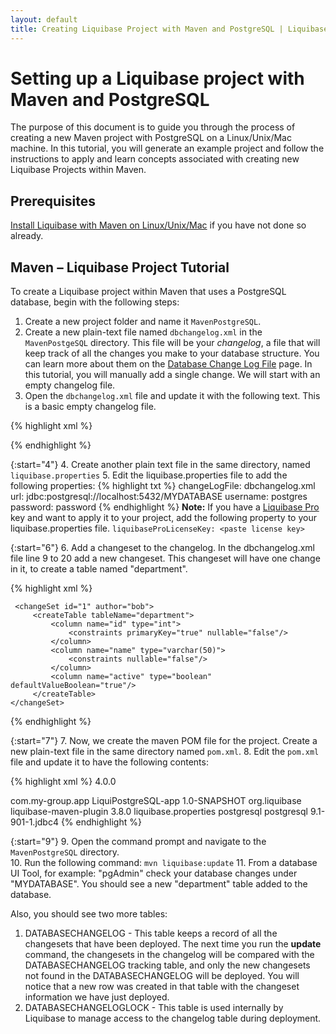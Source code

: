 ```yaml
---
layout: default
title: Creating Liquibase Project with Maven and PostgreSQL | Liquibase Docs
---
```


# Setting up a Liquibase project with Maven and PostgreSQL

The purpose of this document is to guide you through the process of creating a new Maven project with 
PostgreSQL on a Linux/Unix/Mac machine. In this tutorial, you will generate an example project and follow 
the instructions to apply and learn concepts associated with creating new Liquibase Projects within Maven.

## Prerequisites
[Install Liquibase with Maven on Linux/Unix/Mac](installation-linux-unix-mac-with-maven.html) if you have not done so already.

## Maven – Liquibase Project Tutorial
To create a Liquibase project within Maven that uses a PostgreSQL database, begin with the following steps:
1. Create a new project folder and name it `MavenPostgreSQL`. 
2. Create a new plain-text file named `dbchangelog.xml` in the `MavenPostgeSQL` directory. This file will be your *changelog*, a file that will keep track of
  all the changes you make to your database structure. You can learn more about them on the [Database Change Log File](databasechangelog.html) page. 
  In this tutorial, you will manually add a single change. We will start with an empty changelog file.
3. Open the `dbchangelog.xml` file and update it with the following text. This is a basic empty changelog file. 

 {% highlight xml %}
 <?xml version="1.0" encoding="UTF-8"?>
 <databaseChangeLog xmlns="http://www.liquibase.org/xml/ns/dbchangelog"
                    xmlns:pro="http://www.liquibase.org/xml/ns/pro"
                    xmlns:xsi="http://www.w3.org/2001/XMLSchema-instance"
                    xsi:schemaLocation="http://www.liquibase.org/xml/ns/dbchangelog http://www.liquibase.org/xml/ns/dbchangelog/dbchangelog-3.8.xsd">
 </databaseChangeLog>
 {% endhighlight %}

{:start="4"}
4. Create another plain text file in the same directory, named `liquibase.properties`
5. Edit the liquibase.properties file to add the following properties:
 {% highlight txt %}
 changeLogFile: dbchangelog.xml
 url: jdbc:postgresql://localhost:5432/MYDATABASE
 username: postgres
 password: password
 {% endhighlight %}
 **Note:** If you have a [Liquibase Pro]() key and want to apply it to your project, add the following property to your liquibase.properties file.
 `liquibaseProLicenseKey: <paste license key>`

{:start="6"}
6. Add a changeset to the changelog.
 In the dbchangelog.xml file line 9 to 20 add a new changeset. This changeset will have one change in it, to create a table named "department".

 {% highlight xml %}
 <?xml version="1.0" encoding="UTF-8"?>
 
 <databaseChangeLog xmlns="http://www.liquibase.org/xml/ns/dbchangelog"
                    xmlns:pro="http://www.liquibase.org/xml/ns/pro"
                    xmlns:xsi="http://www.w3.org/2001/XMLSchema-instance"
                    xsi:schemaLocation="http://www.liquibase.org/xml/ns/dbchangelog http://www.liquibase.org/xml/ns/dbchangelog/dbchangelog-3.8.xsd">
 
     <changeSet id="1" author="bob">
         <createTable tableName="department">
             <column name="id" type="int">
                 <constraints primaryKey="true" nullable="false"/>
             </column>
             <column name="name" type="varchar(50)">
                 <constraints nullable="false"/>
             </column>
             <column name="active" type="boolean" defaultValueBoolean="true"/>
         </createTable>
    </changeSet>
 </databaseChangeLog>
 {% endhighlight %}

{:start="7"}
7. Now, we create the maven POM file for the project. Create a new plain-text file in the same directory named `pom.xml`.
8. Edit the `pom.xml` file and update it to have the following contents:

 {% highlight xml %}
 <project xmlns="http://maven.apache.org/POM/4.0.0" xmlns:xsi="http://www.w3.org/2001/XMLSchema-instance"
   xsi:schemaLocation="http://maven.apache.org/POM/4.0.0 http://maven.apache.org/xsd/maven-4.0.0.xsd">
   <modelVersion>4.0.0</modelVersion>
 
   <groupId>com.my-group.app</groupId>
   <artifactId>LiquiPostgreSQL-app</artifactId>
   <version>1.0-SNAPSHOT</version>
   <build>
       <pluginManagement>
           <plugins>
               <plugin>
                   <groupId>org.liquibase</groupId>
                   <artifactId>liquibase-maven-plugin</artifactId>
                   <version>3.8.0</version>
                   <configuration>
                       <propertyFile>liquibase.properties</propertyFile>
                   </configuration>
                   <dependencies>
                     <dependency>
                         <groupId>postgresql</groupId>
                         <artifactId>postgresql</artifactId>
                         <version>9.1-901-1.jdbc4</version>
                     </dependency>
                 </dependencies>
               </plugin>
           </plugins>
       </pluginManagement>
   </build>
 </project>
 {% endhighlight %}

{:start="9"}
9. Open the command prompt and navigate to the `MavenPostgreSQL` directory.  
10. Run the following command: `mvn liquibase:update`
11. From a database UI Tool, for example: "pgAdmin" check your database changes under "MYDATABASE".
 You should see a new "department" table added to the database. 
 
Also, you should see two more tables:

1. DATABASECHANGELOG - This table keeps a record of all the changesets that have been deployed. The next time you run the **update** command, the 
changesets in the changelog will be compared with the DATABASECHANGELOG tracking table, and only the new changesets not 
found in the DATABASECHANGELOG will be deployed.  You will notice that a new row was created in that table with the changeset 
information we have just deployed.
2. DATABASECHANGELOGLOCK - This table is used internally by Liquibase to manage access to the changelog table during deployment.
